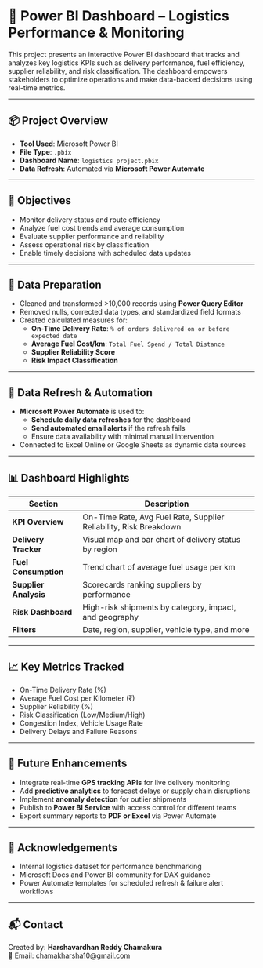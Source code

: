 # 🚚 Power BI Dashboard – Logistics Performance & Monitoring

This project presents an interactive Power BI dashboard that tracks and analyzes key logistics KPIs such as delivery performance, fuel efficiency, supplier reliability, and risk classification. The dashboard empowers stakeholders to optimize operations and make data-backed decisions using real-time metrics.

---

## 📦 Project Overview

- **Tool Used**: Microsoft Power BI  
- **File Type**: `.pbix`  
- **Dashboard Name**: `logistics project.pbix`  
- **Data Refresh**: Automated via **Microsoft Power Automate**

---

## 🎯 Objectives

- Monitor delivery status and route efficiency  
- Analyze fuel cost trends and average consumption  
- Evaluate supplier performance and reliability  
- Assess operational risk by classification  
- Enable timely decisions with scheduled data updates

---

## 🧹 Data Preparation

- Cleaned and transformed >10,000 records using **Power Query Editor**  
- Removed nulls, corrected data types, and standardized field formats  
- Created calculated measures for:
  - **On-Time Delivery Rate**: `% of orders delivered on or before expected date`
  - **Average Fuel Cost/km**: `Total Fuel Spend / Total Distance`
  - **Supplier Reliability Score**
  - **Risk Impact Classification**

---

## 🔄 Data Refresh & Automation

- **Microsoft Power Automate** is used to:
  - **Schedule daily data refreshes** for the dashboard  
  - **Send automated email alerts** if the refresh fails  
  - Ensure data availability with minimal manual intervention  
- Connected to Excel Online or Google Sheets as dynamic data sources

---

## 📊 Dashboard Highlights

| Section                  | Description |
|--------------------------|-------------|
| **KPI Overview**         | On-Time Rate, Avg Fuel Rate, Supplier Reliability, Risk Breakdown |
| **Delivery Tracker**     | Visual map and bar chart of delivery status by region |
| **Fuel Consumption**     | Trend chart of average fuel usage per km |
| **Supplier Analysis**    | Scorecards ranking suppliers by performance |
| **Risk Dashboard**       | High-risk shipments by category, impact, and geography |
| **Filters**              | Date, region, supplier, vehicle type, and more |

---

## 📈 Key Metrics Tracked

- On-Time Delivery Rate (%)  
- Average Fuel Cost per Kilometer (₹)  
- Supplier Reliability (%)  
- Risk Classification (Low/Medium/High)  
- Congestion Index, Vehicle Usage Rate  
- Delivery Delays and Failure Reasons  

---

## 🚀 Future Enhancements

- Integrate real-time **GPS tracking APIs** for live delivery monitoring  
- Add **predictive analytics** to forecast delays or supply chain disruptions  
- Implement **anomaly detection** for outlier shipments  
- Publish to **Power BI Service** with access control for different teams  
- Export summary reports to **PDF or Excel** via Power Automate  

---

## 🙏 Acknowledgements

- Internal logistics dataset for performance benchmarking  
- Microsoft Docs and Power BI community for DAX guidance  
- Power Automate templates for scheduled refresh & failure alert workflows

---

## 📬 Contact

Created by: **Harshavardhan Reddy Chamakura**  
📧 Email: chamakharsha10@gmail.com  

